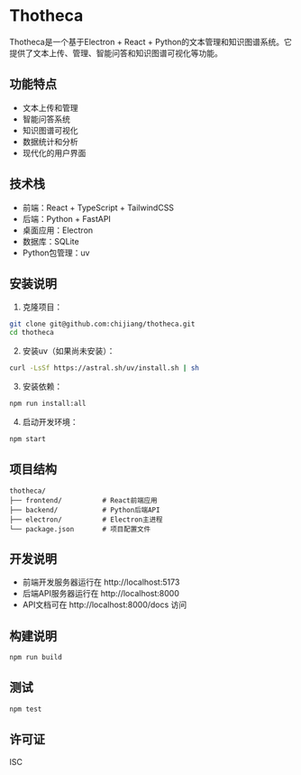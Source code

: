 # Thotheca

Thotheca是一个基于Electron + React + Python的文本管理和知识图谱系统。它提供了文本上传、管理、智能问答和知识图谱可视化等功能。

## 功能特点

- 文本上传和管理
- 智能问答系统
- 知识图谱可视化
- 数据统计和分析
- 现代化的用户界面

## 技术栈

- 前端：React + TypeScript + TailwindCSS
- 后端：Python + FastAPI
- 桌面应用：Electron
- 数据库：SQLite
- Python包管理：uv

## 安装说明

1. 克隆项目：
```bash
git clone git@github.com:chijiang/thotheca.git
cd thotheca
```

2. 安装uv（如果尚未安装）：
```bash
curl -LsSf https://astral.sh/uv/install.sh | sh
```

3. 安装依赖：
```bash
npm run install:all
```

4. 启动开发环境：
```bash
npm start
```

## 项目结构

```
thotheca/
├── frontend/          # React前端应用
├── backend/           # Python后端API
├── electron/          # Electron主进程
└── package.json       # 项目配置文件
```

## 开发说明

- 前端开发服务器运行在 http://localhost:5173
- 后端API服务器运行在 http://localhost:8000
- API文档可在 http://localhost:8000/docs 访问

## 构建说明

```bash
npm run build
```

## 测试

```bash
npm test
```

## 许可证

ISC 
